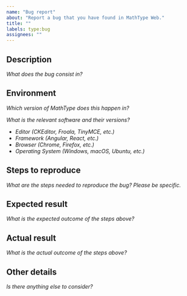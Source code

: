 ```yaml
---
name: "Bug report"
about: "Report a bug that you have found in MathType Web."
title: ""
labels: type:bug
assignees: ""
---
```


## Description

*What does the bug consist in?*

## Environment

*Which version of MathType does this happen in?*

*What is the relevant software and their versions?*

- *Editor (CKEditor, Froala, TinyMCE, etc.)*
- *Framework (Angular, React, etc.)*
- *Browser (Chrome, Firefox, etc.)*
- *Operating System (Windows, macOS, Ubuntu, etc.)*

## Steps to reproduce

*What are the steps needed to reproduce the bug?*
*Please be specific.*

## Expected result

*What is the expected outcome of the steps above?*

## Actual result

*What is the actual outcome of the steps above?*

## Other details

*Is there anything else to consider?*
